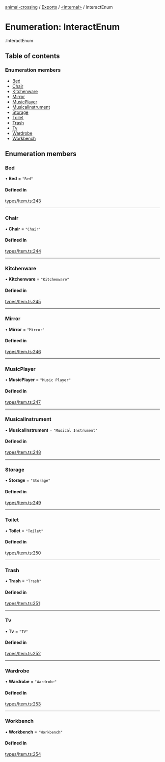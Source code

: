 [animal-crossing](../README.md) / [Exports](../modules.md) / [<internal\>](../modules/internal_.md) / InteractEnum

# Enumeration: InteractEnum

[<internal>](../modules/internal_.md).InteractEnum

## Table of contents

### Enumeration members

- [Bed](internal_.InteractEnum.md#bed)
- [Chair](internal_.InteractEnum.md#chair)
- [Kitchenware](internal_.InteractEnum.md#kitchenware)
- [Mirror](internal_.InteractEnum.md#mirror)
- [MusicPlayer](internal_.InteractEnum.md#musicplayer)
- [MusicalInstrument](internal_.InteractEnum.md#musicalinstrument)
- [Storage](internal_.InteractEnum.md#storage)
- [Toilet](internal_.InteractEnum.md#toilet)
- [Trash](internal_.InteractEnum.md#trash)
- [Tv](internal_.InteractEnum.md#tv)
- [Wardrobe](internal_.InteractEnum.md#wardrobe)
- [Workbench](internal_.InteractEnum.md#workbench)

## Enumeration members

### Bed

• **Bed** = `"Bed"`

#### Defined in

[types/Item.ts:243](https://github.com/Norviah/animal-crossing/blob/3810f6b/module/types/Item.ts#L243)

___

### Chair

• **Chair** = `"Chair"`

#### Defined in

[types/Item.ts:244](https://github.com/Norviah/animal-crossing/blob/3810f6b/module/types/Item.ts#L244)

___

### Kitchenware

• **Kitchenware** = `"Kitchenware"`

#### Defined in

[types/Item.ts:245](https://github.com/Norviah/animal-crossing/blob/3810f6b/module/types/Item.ts#L245)

___

### Mirror

• **Mirror** = `"Mirror"`

#### Defined in

[types/Item.ts:246](https://github.com/Norviah/animal-crossing/blob/3810f6b/module/types/Item.ts#L246)

___

### MusicPlayer

• **MusicPlayer** = `"Music Player"`

#### Defined in

[types/Item.ts:247](https://github.com/Norviah/animal-crossing/blob/3810f6b/module/types/Item.ts#L247)

___

### MusicalInstrument

• **MusicalInstrument** = `"Musical Instrument"`

#### Defined in

[types/Item.ts:248](https://github.com/Norviah/animal-crossing/blob/3810f6b/module/types/Item.ts#L248)

___

### Storage

• **Storage** = `"Storage"`

#### Defined in

[types/Item.ts:249](https://github.com/Norviah/animal-crossing/blob/3810f6b/module/types/Item.ts#L249)

___

### Toilet

• **Toilet** = `"Toilet"`

#### Defined in

[types/Item.ts:250](https://github.com/Norviah/animal-crossing/blob/3810f6b/module/types/Item.ts#L250)

___

### Trash

• **Trash** = `"Trash"`

#### Defined in

[types/Item.ts:251](https://github.com/Norviah/animal-crossing/blob/3810f6b/module/types/Item.ts#L251)

___

### Tv

• **Tv** = `"TV"`

#### Defined in

[types/Item.ts:252](https://github.com/Norviah/animal-crossing/blob/3810f6b/module/types/Item.ts#L252)

___

### Wardrobe

• **Wardrobe** = `"Wardrobe"`

#### Defined in

[types/Item.ts:253](https://github.com/Norviah/animal-crossing/blob/3810f6b/module/types/Item.ts#L253)

___

### Workbench

• **Workbench** = `"Workbench"`

#### Defined in

[types/Item.ts:254](https://github.com/Norviah/animal-crossing/blob/3810f6b/module/types/Item.ts#L254)
